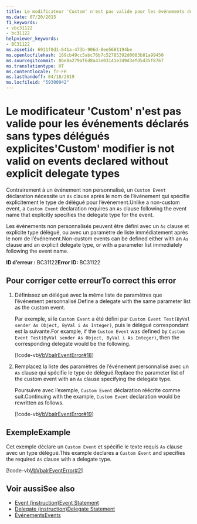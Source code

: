 ```yaml
---
title: Le modificateur 'Custom' n'est pas valide pour les événements déclarés sans types délégués explicites
ms.date: 07/20/2015
f1_keywords:
- vbc31122
- bc31122
helpviewer_keywords:
- BC31122
ms.assetid: 6911f0d1-641a-473b-906d-8ee5681194be
ms.openlocfilehash: 169cb49cc5abc76b7c52785392d0083b81a99450
ms.sourcegitcommit: 0be8a279af6d8a43e03141e349d3efd5d35f8767
ms.translationtype: HT
ms.contentlocale: fr-FR
ms.lasthandoff: 04/18/2019
ms.locfileid: "59300942"
---
```

# <a name="custom-modifier-is-not-valid-on-events-declared-without-explicit-delegate-types"></a><span data-ttu-id="cddad-102">Le modificateur 'Custom' n'est pas valide pour les événements déclarés sans types délégués explicites</span><span class="sxs-lookup"><span data-stu-id="cddad-102">'Custom' modifier is not valid on events declared without explicit delegate types</span></span>
<span data-ttu-id="cddad-103">Contrairement à un événement non personnalisé, un `Custom Event` déclaration nécessite un `As` clause après le nom de l’événement qui spécifie explicitement le type de délégué pour l’événement.</span><span class="sxs-lookup"><span data-stu-id="cddad-103">Unlike a non-custom event, a `Custom Event` declaration requires an `As` clause following the event name that explicitly specifies the delegate type for the event.</span></span>  
  
 <span data-ttu-id="cddad-104">Les événements non personnalisés peuvent être défini avec un `As` clause et explicite type délégué, ou avec un paramètre de liste immédiatement après le nom de l’événement.</span><span class="sxs-lookup"><span data-stu-id="cddad-104">Non-custom events can be defined either with an `As` clause and an explicit delegate type, or with a parameter list immediately following the event name.</span></span>  
  
 <span data-ttu-id="cddad-105">**ID d’erreur :** BC31122</span><span class="sxs-lookup"><span data-stu-id="cddad-105">**Error ID:** BC31122</span></span>  
  
## <a name="to-correct-this-error"></a><span data-ttu-id="cddad-106">Pour corriger cette erreur</span><span class="sxs-lookup"><span data-stu-id="cddad-106">To correct this error</span></span>  
  
1. <span data-ttu-id="cddad-107">Définissez un délégué avec la même liste de paramètres que l’événement personnalisé.</span><span class="sxs-lookup"><span data-stu-id="cddad-107">Define a delegate with the same parameter list as the custom event.</span></span>  
  
     <span data-ttu-id="cddad-108">Par exemple, si le `Custom Event` a été défini par `Custom Event Test(ByVal sender As Object, ByVal i As Integer)`, puis le délégué correspondant est la suivante.</span><span class="sxs-lookup"><span data-stu-id="cddad-108">For example, if the `Custom Event` was defined by `Custom Event Test(ByVal sender As Object, ByVal i As Integer)`, then the corresponding delegate would be the following.</span></span>  
  
     [!code-vb[VbVbalrEventError#18](~/samples/snippets/visualbasic/VS_Snippets_VBCSharp/VbVbalrEventError/VB/VbVbalrEventError.vb#18)]  
  
2. <span data-ttu-id="cddad-109">Remplacez la liste des paramètres de l’événement personnalisé avec un `As` clause qui spécifie le type de délégué.</span><span class="sxs-lookup"><span data-stu-id="cddad-109">Replace the parameter list of the custom event with an `As` clause specifying the delegate type.</span></span>  
  
     <span data-ttu-id="cddad-110">Poursuivre avec l’exemple, `Custom Event` déclaration réécrite comme suit.</span><span class="sxs-lookup"><span data-stu-id="cddad-110">Continuing with the example, `Custom Event` declaration would be rewritten as follows.</span></span>  
  
     [!code-vb[VbVbalrEventError#19](~/samples/snippets/visualbasic/VS_Snippets_VBCSharp/VbVbalrEventError/VB/VbVbalrEventError.vb#19)]  
  
## <a name="example"></a><span data-ttu-id="cddad-111">Exemple</span><span class="sxs-lookup"><span data-stu-id="cddad-111">Example</span></span>  
 <span data-ttu-id="cddad-112">Cet exemple déclare un `Custom Event` et spécifie le texte requis `As` clause avec un type délégué.</span><span class="sxs-lookup"><span data-stu-id="cddad-112">This example declares a `Custom Event` and specifies the required `As` clause with a delegate type.</span></span>  
  
 [!code-vb[VbVbalrEventError#2](~/samples/snippets/visualbasic/VS_Snippets_VBCSharp/VbVbalrEventError/VB/VbVbalrEventError.vb#2)]  
  
## <a name="see-also"></a><span data-ttu-id="cddad-113">Voir aussi</span><span class="sxs-lookup"><span data-stu-id="cddad-113">See also</span></span>

- [<span data-ttu-id="cddad-114">Event (instruction)</span><span class="sxs-lookup"><span data-stu-id="cddad-114">Event Statement</span></span>](../../../visual-basic/language-reference/statements/event-statement.md)
- [<span data-ttu-id="cddad-115">Delegate (instruction)</span><span class="sxs-lookup"><span data-stu-id="cddad-115">Delegate Statement</span></span>](../../../visual-basic/language-reference/statements/delegate-statement.md)
- [<span data-ttu-id="cddad-116">Événements</span><span class="sxs-lookup"><span data-stu-id="cddad-116">Events</span></span>](../../../visual-basic/programming-guide/language-features/events/index.md)
